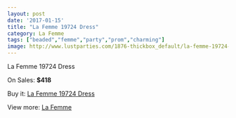 ```yaml
---
layout: post
date: '2017-01-15'
title: "La Femme 19724 Dress"
category: La Femme
tags: ["beaded","femme","party","prom","charming"]
image: http://www.lustparties.com/1876-thickbox_default/la-femme-19724-dress.jpg
---
```

La Femme 19724 Dress

On Sales: **$418**
<a href="https://www.lustparties.com/en/la-femme/601-la-femme-19724-dress.html"><amp-img layout="responsive" width="600" height="600" src="//www.lustparties.com/1876-thickbox_default/la-femme-19724-dress.jpg" alt="La Femme 19724 Dress 0" /></a>
<a href="https://www.lustparties.com/en/la-femme/601-la-femme-19724-dress.html"><amp-img layout="responsive" width="600" height="600" src="//www.lustparties.com/1877-thickbox_default/la-femme-19724-dress.jpg" alt="La Femme 19724 Dress 1" /></a>
<a href="https://www.lustparties.com/en/la-femme/601-la-femme-19724-dress.html"><amp-img layout="responsive" width="600" height="600" src="//www.lustparties.com/1878-thickbox_default/la-femme-19724-dress.jpg" alt="La Femme 19724 Dress 2" /></a>
<a href="https://www.lustparties.com/en/la-femme/601-la-femme-19724-dress.html"><amp-img layout="responsive" width="600" height="600" src="//www.lustparties.com/1879-thickbox_default/la-femme-19724-dress.jpg" alt="La Femme 19724 Dress 3" /></a>

Buy it: [La Femme 19724 Dress](https://www.lustparties.com/en/la-femme/601-la-femme-19724-dress.html "La Femme 19724 Dress")

View more: [La Femme](https://www.lustparties.com/en/4-la-femme "La Femme")
